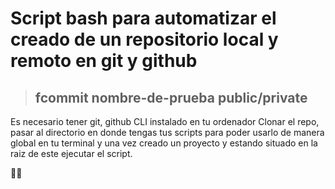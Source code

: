 # Script bash para automatizar el creado de un repositorio local y remoto en git y github 
> ##  fcommit   nombre-de-prueba   public/private 
Es necesario tener git, github CLI instalado en tu ordenador
Clonar el repo, pasar al directorio en donde tengas tus scripts para poder usarlo de manera global en tu terminal y una vez creado un proyecto y estando situado en la raiz de este ejecutar el script.

👍🏽
